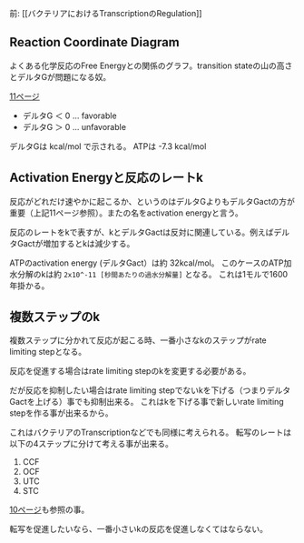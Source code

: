 前: [[バクテリアにおけるTranscriptionのRegulation]]

## Reaction Coordinate Diagram

よくある化学反応のFree Energyとの関係のグラフ。transition stateの山の高さとデルタGが問題になる奴。

[11ページ](https://karino2.github.io/ImageGallery/MolecularBiology728x2.html#lg=1&slide=10)

- デルタG ＜ 0 ... favorable
- デルタG ＞ 0 ... unfavorable

デルタGは kcal/mol で示される。
ATPは -7.3 kcal/mol

## Activation Energyと反応のレートk

反応がどれだけ速やかに起こるか、というのはデルタGよりもデルタGactの方が重要（上記11ページ参照）。またの名をactivation energyと言う。

反応のレートをkで表すが、kとデルタGactは反対に関連している。例えばデルタGactが増加するとkは減少する。

ATPのactivation energy (デルタGact）は約 32kcal/mol。
このケースのATP加水分解のkは約 `2x10^-11 [秒間あたりの過水分解量]` となる。
これは1モルで1600年掛かる。

## 複数ステップのk

複数ステップに分かれて反応が起こる時、一番小さなkのステップがrate limiting stepとなる。

反応を促進する場合はrate limiting stepのkを変更する必要がある。

だが反応を抑制したい場合はrate limiting stepでないkを下げる（つまりデルタGactを上げる）事でも抑制出来る。
これはkを下げる事で新しいrate limiting stepを作る事が出来るから。

これはバクテリアのTranscriptionなどでも同様に考えられる。
転写のレートは以下の4ステップに分けて考える事が出来る。

1. CCF
2. OCF
3. UTC
4. STC

[10ページ](https://karino2.github.io/ImageGallery/MolecularBiology728x2.html#lg=1&slide=9)も参照の事。

転写を促進したいなら、一番小さいkの反応を促進しなくてはならない。